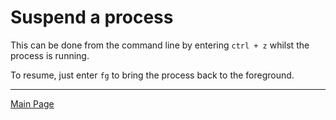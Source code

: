 # Suspend a process

This can be done from the command line by entering `ctrl + z` whilst the process is running.

To resume, just enter `fg` to bring the process back to the foreground.

---

[Main Page](../README.md)

